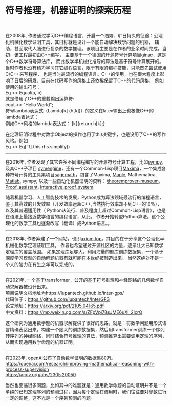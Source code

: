 
# 符号推理，机器证明的探索历程
  <br>
  
  
在2008年,
作者通过学习C++编程语言，开启一个浩繁、旷日持久的征途：公理化机械化数学证明工具，其目标就是设计一个能自动解决数学问题的机器，
辅助，甚至取代人脑进行复杂的数学推理。该项目主要是在作者的业余时间完成。当初，该工程最初由C++编写，
主要基于一个德国的开源符号计算项目[ginac](https://www.ginac.de/)，这是个C++数学符号算法库，
而此数学半机械化推导的算法是基于符号计算展开的。
当时作者也没有精力学习其它编程语言，限于有限的编程技能，只能首先尝试使用C/C++来写程序，
也是当时最流行的编程语言。C++的使用，也在很大程度上影响了日后的研发，目前在代码写作的风格上还依稀保留了C++的代码风格，
例如使用的输出符号：  
Eq << Equal(a, b)  
就是借用了C++的重载输出运算符:  
cout << "Hello World";  
符号lambda表达式（Lamda[k] (h[k])）的定义在latex输出上也极像C++的lambda表达式：  
例如C++风格的lambda表达式： [k]{return h[k];}  

在定理证明过程中对数学Object的操作也用了this关键字，也是没用了C++的写作风格。例如  
Eq << Eq[-1].this.rhs.simplify()  



------
在2016年, 作者发现了其它许多不同编程编写的开源符号计算工程，比如[sympy](https://www.sympy.org/en/index.html), 及其C++子项目 [symengine](https://github.com/symengine/symengine.git)，还有一个Common-Lisp项目[Maxima](http://maxima.sourceforge.net)，一个集成各种符号计算的工具集项目[sagemath](https://www.sagemath.org/)，包含了Maxima, [Maple](https://www.maplesoft.com/products/Maple/),
Mathematica, [Matlab](https://www.mathworks.com/products/matlab.html), sympy; 以及一些自动化机器证明的资料： [theoremprover-museum](https://theoremprover-museum.github.io/),
[Proof_assistant](https://en.wikipedia.org/wiki/Proof_assistant), 
[Interactive_proof_system](https://en.wikipedia.org/wiki/Interactive_proof_system).


随着机器学习、人工智能技术的发展，Python成为算法领域最流行的编程语言，鉴于其高效的开发效率（开发效率远超C++,当然执行效率却不到C++的10%），
以及其普遍适用性（ Python从流行、普及程度上超过Common-Lisp语言），也是在语法上最接近数学语言的编程语言，从此，
作者开始转型Python算法。这个公理化的数学工具也逐渐改写（翻译）成Python语言。。 

--------
在2018年, 作者筹建了一个网站，也即[axiom.top](../axiom)。其目的在于分享这个公理化半机械化数学定理证明工具。
作者也希望通过开源社区的力量，逐渐壮大已知数学定理库的覆盖范围。
如果定理库足够大，利用海量的题库训练数据集，一个基于深度学习模型的自动解题机器有就可能在本世纪被制造出来。
当然这绝对不是一个人的脑力在有生之年可以完成的。

--------
在2021年, 一个基于transformer，公开的基于符号推理和神经网络的几何数学自动求解器被设计出来。  
项目说明文档地址为https://lupantech.github.io/inter-gps/  
代码位于：https://github.com/lupantech/InterGPS  
论文地址：https://arxiv.org/pdf/2105.04165.pdf  
中文资料：https://mp.weixin.qq.com/s/ZFpVpi7BsJME6uXi_2IcrQ  

这个研究为通用数学题的机器求解提供了很好的思路，就是：将数学问题用形式语言精确表达出来，构建一个庞大的训练数据集，然后用transformer训练一个序列转序列的神经网络，同时结合符号推理的算法，预测推算出需要调用定理的序列，从而实现通用数学命题的机器证明。  

--------
在2023年, openAI公布了自动数学证明的数据集80万。  
https://openai.com/research/improving-mathematical-reasoning-with-process-supervision  
https://arxiv.org/abs/2305.20050  


当然也面临很多问题，比如其中的难题就是：通用数学命题的自动证明并不是一个单纯的已知定理序列的预测过程，因为每个定理在调用时，我们往往要对参数进行一定的调整，这不光是一个序列预测的问题。